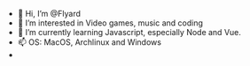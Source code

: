 - 👋 Hi, I’m @Flyard
- 👀 I’m interested in Video games, music and coding
- 🌱 I’m currently learning Javascript, especially Node and Vue.
- 📫 OS: MacOS, Archlinux and Windows
- 

<!---
Flyard/Flyard is a ✨ special ✨ repository because its `README.md` (this file) appears on your GitHub profile.
You can click the Preview link to take a look at your changes.
--->
